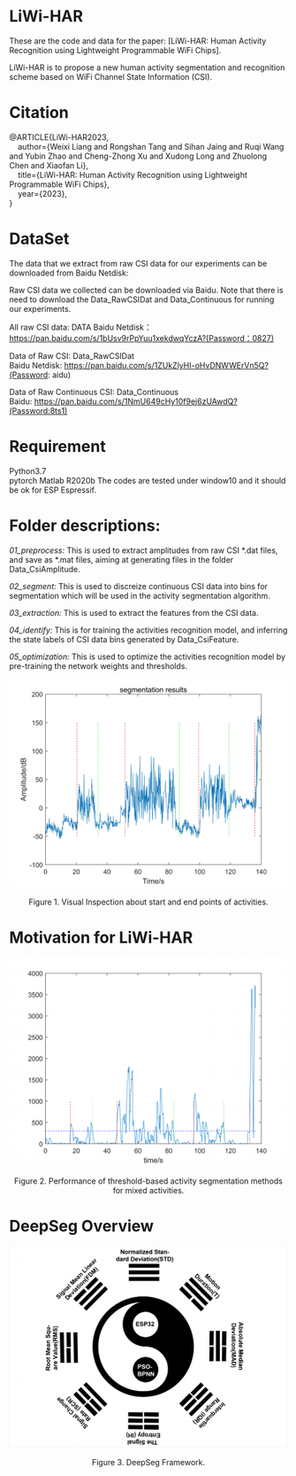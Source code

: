 # LiWi-HAR

These are the code and data for the paper: [LiWi-HAR: Human Activity Recognition using Lightweight Programmable WiFi Chips].

LiWi-HAR is to propose a new human activity segmentation and recognition scheme based on WiFi Channel State Information (CSI).


# Citation

@ARTICLE{LiWi-HAR2023,  
&nbsp; &nbsp; author={Weixi Liang and Rongshan Tang and Sihan Jaing and Ruqi Wang and Yubin Zhao and Cheng-Zhong Xu and Xudong Long and Zhuolong Chen and Xiaofan Li},  
&nbsp; &nbsp; title={LiWi-HAR: Human Activity Recognition using Lightweight Programmable WiFi Chips},  
&nbsp; &nbsp; year={2023},  
}


# DataSet

The data that we extract from raw CSI data for our experiments can be downloaded from Baidu Netdisk:

Raw CSI data we collected can be downloaded via Baidu. Note that there is need to download the Data_RawCSIDat and Data_Continuous for running our experiments.

All raw CSI data: DATA
Baidu Netdisk：https://pan.baidu.com/s/1bUsv9rPpYuu1xekdwqYczA?(Password：0827)

Data of Raw CSI: Data_RawCSIDat  
Baidu Netdisk: https://pan.baidu.com/s/1ZUkZlyHI-oHvDNWWErVn5Q?(Password: aidu)

Data of Raw Continuous CSI: Data_Continuous  
Baidu: https://pan.baidu.com/s/1NmU649cHy10f9ej6zUAwdQ?(Password:8ts1)


# Requirement
Python3.7  
pytorch 
Matlab R2020b
The codes are tested under window10 and it should be ok for ESP Espressif. 


# Folder descriptions:

*01_preprocess:*
This is used to extract amplitudes from raw CSI *.dat files, and save as *.mat files, aiming at generating files in the folder Data_CsiAmplitude. 

*02_segment:*
This is used to discreize continuous CSI data into bins for segmentation which will be used in the activity segmentation algorithm. 

*03_extraction:*
This is used to extract the features from the CSI data. 

*04_identify:*
This is for training the activities recognition model, and inferring the state labels of CSI data bins generated by Data_CsiFeature.

*05_optimization:*
This is used to optimize the activities recognition model by pre-training the network weights and thresholds.

![Figure](https://github.com/liangwxsysu/LiWi-HAR/blob/master/Visual_Activities_Segementaiotn.jpg)
<p align="center">Figure 1. Visual Inspection about start and end points of activities. </p>


# Motivation for LiWi-HAR

![Figure](https://github.com/liangwxsysu/LiWi-HAR/blob/master/Visual_Segmentaion_Threshold.jpg)
<p align="center">Figure 2. Performance of threshold-based activity segmentation methods for mixed activities. </p>

# DeepSeg Overview

![Figure](https://github.com/liangwxsysu/LiWi-HAR/blob/master/LiWiHAR_framework.jpg)
<p align="center">Figure 3. DeepSeg Framework. </p>




